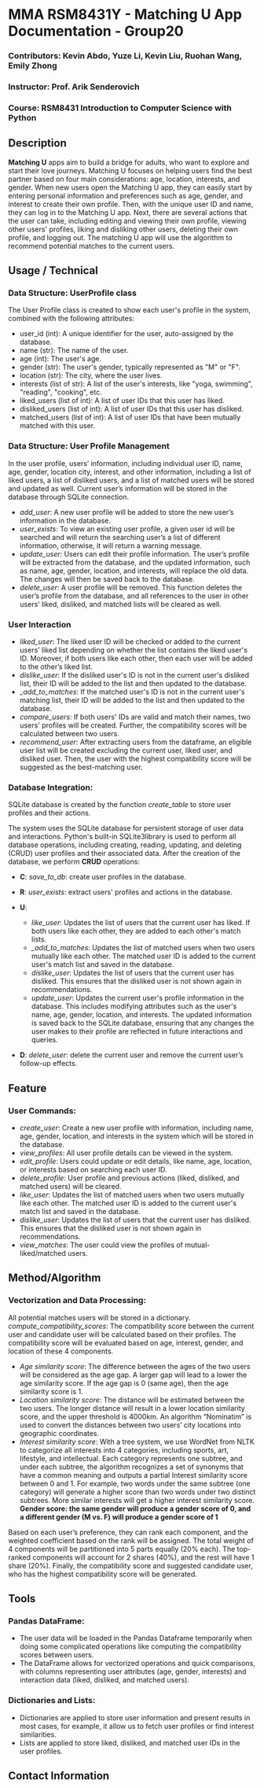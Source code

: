 # MMA RSM8431Y - Matching U App Documentation - Group20 
### Contributors: Kevin Abdo, Yuze Li, Kevin Liu, Ruohan Wang, Emily Zhong
### Instructor: Prof. Arik Senderovich
### Course: RSM8431 Introduction to Computer Science with Python 

## Description
**Matching U** apps aim to build a bridge for adults, who want to explore and start their love journeys. Matching U focuses on helping users find the best partner based on four main considerations: age, location, interests, and gender. When new users open the Matching U app, they can easily start by entering personal information and preferences such as age, gender, and interest to create their own profile. Then, with the unique user ID and name, they can log in to the Matching U app. Next, there are several actions that the user can take, including editing and viewing their own profile, viewing other users' profiles, liking and disliking other users, deleting their own profile, and logging out. The matching U app will use the algorithm to recommend potential matches to the current users.

 
## Usage / Technical
### Data Structure: UserProfile class 
The User Profile class is created to show each user's profile in the system, combined with the following attributes:
- user_id (int): A unique identifier for the user, auto-assigned by the database. 
- name (str): The name of the user.
- age (int): The user's age.
- gender (str): The user's gender, typically represented as "M" or "F".
- location (str): The city, where the user lives.
- interests (list of str): A list of the user's interests, like "yoga, swimming", "reading", "cooking", etc.
- liked_users (list of int): A list of user IDs that this user has liked.
- disliked_users (list of int): A list of user IDs that this user has disliked.
- matched_users (list of int): A list of user IDs that have been mutually matched with this user.


### Data Structure: User Profile Management
In the user profile, users’ information, including individual user ID, name, age, gender, location city, interest, and other information, including a list of liked users, a list of disliked users, and a list of matched users will be stored and updated as well. Current user’s information will be stored in the database through SQLite connection.

- *add_user*: A new user profile will be added to store the new user’s information in the database. 
- *user_exists*: To view an existing user profile, a given user id will be searched and will return the searching user’s a list of different information, otherwise, it will return a warning message.
- *update_user*: Users can edit their profile information. The user’s profile will be extracted from the database, and the updated information, such as name, age, gender, location, and interests, will replace the old data. The changes will then be saved back to the database.
- *delete_user*: A user profile will be removed. This function deletes the user’s profile from the database, and all references to the user in other users’ liked, disliked, and matched lists will be cleared as well.


### User Interaction
- *liked_user*: The liked user ID will be checked or added to the current users’ liked list depending on whether the list contains the liked user's ID. Moreover, if both users like each other, then each user will be added to the other’s liked list.
- *dislike_user*: If the disliked user's ID is not in the current user's disliked list, their ID will be added to the list and then updated to the database. 
- *_add_to_matches*: If the matched user's ID is not in the current user's matching list, their ID will be added to the list and then updated to the database. 
- *compare_users*: If both users' IDs are valid and match their names, two users' profiles will be created. Further, the compatibility scores will be calculated between two users.
- *recommend_user*: After extracting users from the dataframe, an eligible user list will be created excluding the current user, liked user, and disliked user. Then, the user with the highest compatibility score will be suggested as the best-matching user.


 
### Database Integration:

SQLite database is created by the function *create_table* to store user profiles and their actions. 

The system uses the SQLite database for persistent storage of user data and interactions. Python's built-in SQLite3library is used to perform all database operations, including creating, reading, updating, and deleting (CRUD) user profiles and their associated data. After the creation of the database, we perform **CRUD** operations:


- **C**:
*save_to_db*: create user profiles in the database.


- **R**:
*user_exists*: extract users' profiles and actions in the database.


- **U**: 
  - *like_user*: Updates the list of users that the current user has liked. If both users like each other, they are added to each other's match lists.
  - *_add_to_matches*: Updates the list of matched users when two users mutually like each other. The matched user ID is added to the current user's match list and saved in the database.
  - *dislike_user*: Updates the list of users that the current user has disliked. This ensures that the disliked user is not shown again in recommendations.
  - *update_user*: Updates the current user's profile information in the database. This includes modifying attributes such as the user's name, age, gender, location, and interests. The updated information is saved back to the SQLite database, ensuring that any changes the user makes to their profile are reflected in future interactions and queries.

- **D**:
*delete_user*: delete the current user and remove the current user’s follow-up effects.

 
## Feature
 
### User Commands:
- *create_user*: Create a new user profile with information, including name, age, gender, location, and interests in the system which will be stored in the database.
- *view_profiles*: All user profile details can be viewed in the system.
- *edit_profile*: Users could update or edit details, like name, age, location, or interests based on searching each user ID.
- *delete_profile*: User profile and previous actions (liked, disliked, and matched users) will be cleared.
- *like_user*: Updates the list of matched users when two users mutually like each other. The matched user ID is added to the current user's match list and saved in the database.
- *dislike_user*: Updates the list of users that the current user has disliked. This ensures that the disliked user is not shown again in recommendations.
- *view_matches*: The user could view the profiles of mutual-liked/matched users.


## Method/Algorithm 
### Vectorization and Data Processing:
All potential matches users will be stored in a dictionary. *compute_compatibility_scores*: The compatibility score between the current user and candidate user will be calculated based on their profiles. The compatibility score will be evaluated based on age, interest, gender, and location of these 4 components.

- *Age similarity score*: The difference between the ages of the two users will be considered as the age gap. A larger gap will lead to a lower the age similarity score. If the age gap is 0 (same age), then the age similarity score is 1. 
- *Location similarity score*: The distance will be estimated between the two users. The longer distance will result in a lower location similarity score, and the upper threshold is 4000km. An algorithm “Nominatim” is used to convert the distances between  two users’ city locations into geographic coordinates.
- *Interest similarity score*: With a tree system, we use WordNet from NLTK to categorize all interests into 4 categories, including sports, art, lifestyle, and intellectual. Each category represents one subtree, and under each subtree, the algorithm recognizes a set of synonyms that have a common meaning and outputs a partial Interest similarity score between 0 and 1. For example, two words under the same  subtree (one category) will generate a higher score than two words under two distinct subtrees. More similar interests will get a higher interest similarity score.
**Gender score: the same gender will produce a gender score of 0, and a different gender (M vs. F) will produce a gender score of 1**


Based on each user’s preference, they can rank each component, and the weighted coefficient based on the rank will be assigned. The total weight of 4 components will be partitioned  into 5 parts equally (20% each). The top-ranked components will account for 2 shares (40%), and the rest will have 1 share (20%). Finally, the compatibility score and suggested candidate user, who has the  highest compatibility score will be generated.


 
 
## Tools
### Pandas DataFrame:
- The user data will be loaded in the Pandas Dataframe temporarily when doing some complicated operations like computing the compatibility scores between users.
- The DataFrame allows for vectorized operations and quick comparisons, with columns representing user attributes (age, gender, interests) and interaction data (liked, disliked, and matched users).

### Dictionaries and Lists:
- Dictionaries are applied to store user information and present results in most cases, for example, it allow us to fetch user profiles or find interest similarities. 
- Lists are applied to store liked, disliked, and matched user IDs in the user profiles. 




 
 ## Contact Information
 
 
 
